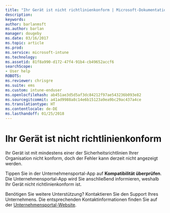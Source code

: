 ```yaml
---
title: "Ihr Gerät ist nicht richtlinienkonform | Microsoft-Dokumentation"
description: 
keywords: 
author: barlanmsft
ms.author: barlan
manager: dougeby
ms.date: 03/16/2017
ms.topic: article
ms.prod: 
ms.service: microsoft-intune
ms.technology: 
ms.assetid: 81f8a990-d172-47f4-91b4-cb49652accf6
searchScope:
- User help
ROBOTS: 
ms.reviewer: chrisgre
ms.suite: ems
ms.custom: intune-enduser
ms.openlocfilehash: ab451ae3d5d5af3dc84212f97ae543236b093e82
ms.sourcegitcommit: a41ad9988a8c14e6b15123a9ea9bc29ac437a4ce
ms.translationtype: HT
ms.contentlocale: de-DE
ms.lasthandoff: 01/25/2018
---
```

# <a name="your-device-is-noncompliant"></a>Ihr Gerät ist nicht richtlinienkonform

Ihr Gerät ist mit mindestens einer der Sicherheitsrichtlinien Ihrer Organisation nicht konform, doch der Fehler kann derzeit nicht angezeigt werden.  

Tippen Sie in der Unternehmensportal-App auf **Kompatibilität überprüfen**. Die Unternehmensportal-App wird Sie anschließend informieren, weshalb Ihr Gerät nicht richtlinienkonform ist.

Benötigen Sie weitere Unterstützung? Kontaktieren Sie den Support Ihres Unternehmens. Die entsprechenden Kontaktinformationen finden Sie auf der [Unternehmensportal-Website](https://portal.manage.microsoft.com#HelpDeskDialog).
